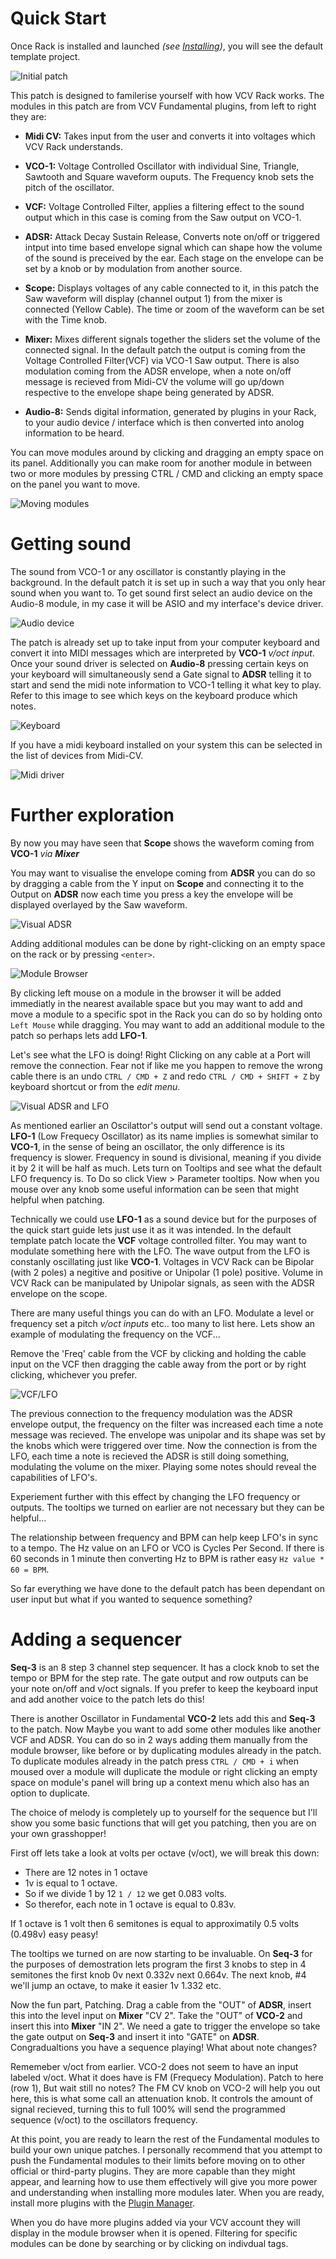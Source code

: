 # Quick Start

Once Rack is installed and launched *(see [Installing](Installing.html))*, you will see the default template project.

![Initial patch](images/QS_TemplateSong.PNG)

This patch is designed to familerise yourself with how VCV Rack works. The modules in this patch are from VCV Fundamental plugins, from left to right they are:

- **Midi CV:** Takes input from the user and converts it into voltages which VCV Rack understands.

- **VCO-1:** Voltage Controlled Oscillator with individual Sine, Triangle, Sawtooth and Square waveform ouputs. The Frequency knob sets the pitch of the oscillator.

- **VCF:** Voltage Controlled Filter, applies a filtering effect to the sound output which in this case is coming from the Saw output on VCO-1.

- **ADSR:** Attack Decay Sustain Release, Converts note on/off or triggered intput into time based envelope signal which can shape how the volume of the sound is preceived by the ear. Each stage on the envelope can be set by a knob or by modulation from another source.

- **Scope:** Displays voltages of any cable connected to it, in this patch the Saw waveform will display (channel output 1) from the mixer is connected (Yellow Cable). The time or zoom of the waveform can be set with the Time knob.

- **Mixer:** Mixes different signals together the sliders set the volume of the connected signal. In the default patch the output is coming from the Voltage Controlled Filter(VCF) via VCO-1 Saw output. There is also modulation coming from the ADSR envelope, when a note on/off message is recieved from Midi-CV the volume will go up/down respective to the envelope shape being generated by ADSR.

- **Audio-8:** Sends digital information, generated by plugins in your Rack, to your audio device / interface which is then converted into anolog information to be heard.

You can move modules around by clicking and dragging an empty space on its panel. Additionally you can make room for another module in between two or more modules by pressing CTRL / CMD and clicking an empty space on the panel you want to move.

![Moving modules](images/QS_MovingModules.gif)



# Getting sound

The sound from VCO-1 or any oscillator is constantly playing in the background. In the default patch it is set up in such a way that you only hear sound when you want to. To get sound first select an audio device on the Audio-8 module, in my case it will be ASIO and my interface's device driver.


![Audio device](images/QS_AudioDevice.png)

The patch is already set up to take input from your computer keyboard and convert it into MIDI messages which are interpreted by **VCO-1** _v/oct input_. Once your sound driver is selected on **Audio-8** pressing certain keys on your keyboard will simultaneously send a Gate signal to **ADSR** telling it to start and send the midi note information to VCO-1 telling it what key to play. Refer to this image to see which keys on the keyboard produce which notes. 


![Keyboard](images/qwerty.png)



If you have a midi keyboard installed on your system this can be selected in the list of devices from Midi-CV.


![Midi driver](images/QS_Midi1.png)



# Further exploration

By now you may have seen that **Scope** shows the waveform coming from **VCO-1** _via **Mixer**_

You may want to visualise the envelope coming from **ADSR** you can do so by dragging a cable from the Y input on **Scope** and connecting it to the Output on **ADSR** now each time you press a key the envelope will be displayed overlayed by the Saw waveform.

![Visual ADSR](images/QS_ADSRscope.png)

Adding additional modules can be done by right-clicking on an empty space on the rack or by pressing `<enter>`.

![Module Browser](images/QS_Browser.PNG)

By clicking left mouse on a module in the browser it will be added immediatly in the nearest available space but you may want to add and move a module to a specific spot in the Rack you can do so by holding onto `Left Mouse` while dragging. You may want to add an additional module to the patch so perhaps lets add **LFO-1**.

Let's see what the LFO is doing! Right Clicking on any cable at a Port will remove the connection. Fear not if like me you happen to remove the wrong cable there is an undo `CTRL / CMD + Z` and redo `CTRL / CMD + SHIFT + Z` by keyboard shortcut or from the _edit menu_.


![Visual ADSR and LFO](images/QS_undoCableLFO.gif)

As mentioned earlier an Oscilattor's output will send out a constant voltage. **LFO-1** (Low Frequecy Oscillator) as its name implies is somewhat similar to **VCO-1**, in the sense of being an oscillator, the only difference is its frequency is slower. Frequency in sound is divisional, meaning if you divide it by 2 it will be half as much. Lets turn on Tooltips and see what the default LFO frequency is. To Do so click View > Parameter tooltips. Now when you mouse over any knob some useful information can be seen that might helpful when patching.

Technically we could use **LFO-1** as a sound device but for the purposes of the quick start guide lets just use it as it was intended.
In the default template patch locate the **VCF** voltage controlled filter. You may want to modulate something here with the LFO. The wave output from the LFO is constanly oscillating just like **VCO-1**. Voltages in VCV Rack can be Bipolar (with 2 poles) a negitive and positive or Unipolar (1 pole) positive. Volume in VCV Rack can be manipulated by Unipolar signals, as seen with the ADSR envelope on the scope.

There are many useful things you can do with an LFO. Modulate a level or frequency set a pitch _v/oct inputs_ etc.. too many to list here. Lets show an example of modulating the frequency on the VCF...

Remove the 'Freq' cable from the VCF by clicking and holding the cable input on the VCF then dragging the cable away from the port or by right clicking, whichever you prefer. 

![VCF/LFO](images/QS_FreqCV.gif)

The previous connection to the frequency modulation was the ADSR envelope output, the frequency on the filter was increased each time a note message was recieved. The envelope was unipolar and its shape was set by the knobs which were triggered over time. Now the connection is from the LFO, each time a note is recieved the ADSR is still doing something, modulating the volume on the mixer. Playing some notes should reveal the capabilities of LFO's.

Experiement further with this effect by changing the LFO frequency or outputs. The tooltips we turned on earlier are not necessary but they can be helpful...

The relationship between frequency and BPM can help keep LFO's in sync to a tempo. The Hz value on an LFO or VCO is Cycles Per Second. If there is 60 seconds in 1 minute then converting Hz to BPM is rather easy `Hz value * 60 = BPM`. 

So far everything we have done to the default patch has been dependant on user input but what if you wanted to sequence something?

# Adding a sequencer

**Seq-3** is an 8 step 3 channel step sequencer. It has a clock knob to set the tempo or BPM for the step rate. The gate output and row outputs can be your note on/off and v/oct signals. If you prefer to keep the keyboard input and add another voice to the patch lets do this!

There is another Oscillator in Fundamental **VCO-2** lets add this and **Seq-3** to the patch. Now Maybe you want to add some other modules like another VCF and ADSR. You can do so in 2 ways adding them manually from the module browser, like before or by duplicating modules already in the patch. To duplicate modules already in the patch press `CTRL / CMD + i` when moused over a module will duplicate the module or right clicking an empty space on module's panel will bring up a context menu which also has an option to duplicate. 

The choice of melody is completely up to yourself for the sequence but I'll show you some basic functions that will get you patching, then you are on your own grasshopper!

First off lets take a look at volts per octave (v/oct), we will break this down:

- There are 12 notes in 1 octave 
- 1v is equal to 1 octave. 
- So if we divide 1 by 12 `1 / 12` we get 0.083 volts. 
- So therefor, each note in 1 octave is equal to 0.83v. 

If 1 octave is 1 volt then 6 semitones is equal to approximatily 0.5 volts (0.498v) easy peasy! 

The tooltips we turned on are now starting to be invaluable. On **Seq-3** for the purposes of demostration lets program the first 3 knobs to step in 4 semitones the first knob 0v next 0.332v next 0.664v. The next knob, #4 we'll jump an octave, to make it easier 1v 1.332 etc.

Now the fun part, Patching. Drag a cable from the "OUT" of **ADSR**, insert this into the level input on **Mixer** "CV 2". Take the "OUT" of **VCO-2** and insert this into **Mixer** "IN 2". We need a gate to trigger the envelope so take the gate output on **Seq-3** and insert it into "GATE" on **ADSR**. Congradualtions you have a sequence playing! What about note changes?

Rememeber v/oct from earlier. VCO-2 does not seem to have an input labeled v/oct. What it does have is FM (Frequecy Modulation). Patch to here (row 1), But wait still no notes? The FM CV knob on VCO-2 will help you out here, this is what some call an attenuation knob. It controls the amount of signal recieved, turning this to full 100% will send the programmed sequence (v/oct) to the oscillators frequency.

At this point, you are ready to learn the rest of the Fundamental modules to build your own unique patches.
I personally recommend that you attempt to push the Fundamental modules to their limits before moving on to other official or third-party plugins. They are more capable than they might appear, and learning how to use them effectively will give you more power and understanding when installing more modules later. When you are ready, install more plugins with the [Plugin Manager](https://vcvrack.com/plugins.html).

When you do have more plugins added via your VCV account they will display in the module browser when it is opened. Filtering for specific modules can be done by searching or by clicking on indivdual tags.
